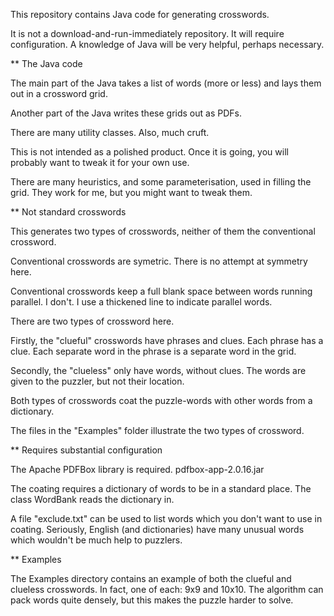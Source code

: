 This repository contains Java code for generating crosswords. 

It is not a download-and-run-immediately repository. It will require configuration. A knowledge of Java will be very helpful, perhaps necessary. 


** The Java code

The main part of the Java takes a list of words (more or less) and lays them out in a crossword grid.

Another part of the Java writes these grids out as PDFs. 

There are many utility classes. Also, much cruft. 

This is not intended as a polished product. Once it is going, you will probably want to tweak it for your own use. 

There are many heuristics, and some parameterisation, used in filling the grid. They work for me, but you might want to tweak them. 


** Not standard crosswords

This generates two types of crosswords, neither of them the conventional crossword. 

Conventional crosswords are symetric. There is no attempt at symmetry here. 

Conventional crosswords keep a full blank space between words running parallel. I don't. I use a thickened line to indicate parallel words. 

There are two types of crossword here. 

Firstly, the "clueful" crosswords have phrases and clues. Each phrase has a clue. Each separate word in the phrase is a separate word in the grid. 

Secondly, the "clueless" only have words, without clues. The words are given to the puzzler, but not their location. 

Both types of crosswords coat the puzzle-words with other words from a dictionary. 

The files in the "Examples" folder illustrate the two types of crossword. 


** Requires substantial configuration

The Apache PDFBox library is required. 
pdfbox-app-2.0.16.jar

The coating requires a dictionary of words to be in a standard place. The class WordBank reads the dictionary in. 

A file "exclude.txt" can be used to list words which you don't want to use in coating. Seriously, English (and dictionaries) have many unusual words which wouldn't be much help to puzzlers. 


** Examples

The Examples directory contains an example of both the clueful and clueless crosswords. In fact, one of each: 9x9 and 10x10. The algorithm can pack words quite densely, but this makes the puzzle harder to solve. 

